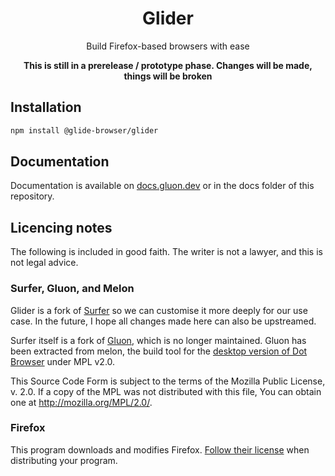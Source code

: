 <div align="center">

# Glider

Build Firefox-based browsers with ease

**This is still in a prerelease / prototype phase. Changes will be made, things will be broken**

</div>

## Installation

```sh
npm install @glide-browser/glider
```

## Documentation

Documentation is available on [docs.gluon.dev](https://docs.gluon.dev) or in the docs folder of this repository.

## Licencing notes

The following is included in good faith. The writer is not a lawyer, and this is not legal advice.

### Surfer, Gluon, and Melon

Glider is a fork of [Surfer](https://github.com/zen-browser/surfer) so we can customise it more deeply for our use case. In the future, I hope all changes made here can also be upstreamed.

Surfer itself is a fork of [Gluon](https://github.com/pulse-browser/gluon), which is no longer maintained. Gluon has been extracted from melon, the build tool for the [desktop version of Dot Browser](https://github.com/dothq/browser-desktop) under MPL v2.0.

This Source Code Form is subject to the terms of the Mozilla Public
License, v. 2.0. If a copy of the MPL was not distributed with this
file, You can obtain one at http://mozilla.org/MPL/2.0/.

### Firefox

This program downloads and modifies Firefox. [Follow their license](https://hg.mozilla.org/mozilla-central/file/tip/LICENSE) when distributing your program.
